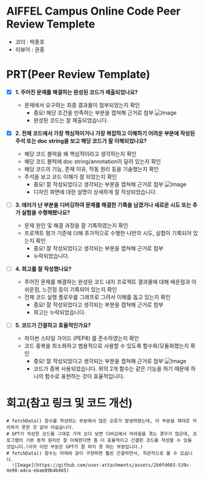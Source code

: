 # AIFFEL Campus Online Code Peer Review Templete
- 코더 : 박종호
- 리뷰어 : 권중




# PRT(Peer Review Template)
- [x]  **1. 주어진 문제를 해결하는 완성된 코드가 제출되었나요?**
    - 문제에서 요구하는 최종 결과물이 첨부되었는지 확인
        - 중요! 해당 조건을 만족하는 부분을 캡쳐해 근거로 첨부
        ![Image](https://github.com/user-attachments/assets/6d16139d-3408-4524-b3c5-72ae089c651e)
        - 완성된 코드는 잘 제출되었습니다.

- [x]  **2. 전체 코드에서 가장 핵심적이거나 가장 복잡하고 이해하기 어려운 부분에 작성된 
주석 또는 doc string을 보고 해당 코드가 잘 이해되었나요?**
    - 해당 코드 블럭을 왜 핵심적이라고 생각하는지 확인
    - 해당 코드 블럭에 doc string/annotation이 달려 있는지 확인
    - 해당 코드의 기능, 존재 이유, 작동 원리 등을 기술했는지 확인
    - 주석을 보고 코드 이해가 잘 되었는지 확인
        - 중요! 잘 작성되었다고 생각되는 부분을 캡쳐해 근거로 첨부
        ![Image](https://github.com/user-attachments/assets/1d5fdc14-f780-4deb-bbad-0cd8e49e8e4d)
        - 디자인 화면에 대한 설명이 상세하게 잘 작성되었습니다.
            
- [ ]  **3. 에러가 난 부분을 디버깅하여 문제를 해결한 기록을 남겼거나
새로운 시도 또는 추가 실험을 수행해봤나요?**
    - 문제 원인 및 해결 과정을 잘 기록하였는지 확인
    - 프로젝트 평가 기준에 더해 추가적으로 수행한 나만의 시도, 
    실험이 기록되어 있는지 확인
        - 중요! 잘 작성되었다고 생각되는 부분을 캡쳐해 근거로 첨부
        - 누락되었습니다.
        
- [ ]  **4. 회고를 잘 작성했나요?**
    - 주어진 문제를 해결하는 완성된 코드 내지 프로젝트 결과물에 대해
    배운점과 아쉬운점, 느낀점 등이 기록되어 있는지 확인
    - 전체 코드 실행 플로우를 그래프로 그려서 이해를 돕고 있는지 확인
        - 중요! 잘 작성되었다고 생각되는 부분을 캡쳐해 근거로 첨부
        - 회고는 누락되었습니다.
        
- [ ]  **5. 코드가 간결하고 효율적인가요?**
    - 파이썬 스타일 가이드 (PEP8) 를 준수하였는지 확인
    - 코드 중복을 최소화하고 범용적으로 사용할 수 있도록 함수화/모듈화했는지 확인
        - 중요! 잘 작성되었다고 생각되는 부분을 캡쳐해 근거로 첨부
          ![Image](https://github.com/user-attachments/assets/f4d63475-c66f-4ac5-9661-7eb9676dd3de)
        - 코드가 중복 사용되었습니다. 위의 2개 함수는 같은 기능을 하기 때문에 하나의 함수로 표현하는 것이 효율적입니다.


# 회고(참고 링크 및 코드 개선)
```
# fetchData() 함수를 작성하는 부분에서 많은 오류가 발생하였는데, 이 부분을 제대로 처리하지 못한 것 같아 아쉽습니다.
# GPT가 작성한 코드를 그대로 가져 오다 보면 디버깅에서 어려움을 겪는 경우가 많은데, 프로그램의 기본 동작 원리만 잘 이해한다면 좀 더 효율적이고 간결한 코드를 작성할 수 있을 것입니다.(아직 이런 부분은 GPT가 잘 하지 못 하는 부분입니다.)   
# fetchData() 함수는 아래와 같이 구현하면 훨씬 간결하면서, 직관적으로 볼 수 있습니다.
  ![Image](https://github.com/user-attachments/assets/2b0fd603-539c-4e98-a4ca-ebae89b4b465)
```
